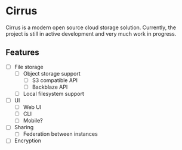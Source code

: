 # Cirrus

Cirrus is a modern open source cloud storage solution.
Currently, the project is still in active development and very much work in progress.

## Features

- [ ] File storage
  - [ ] Object storage support
    - [ ] S3 compatible API
    - [ ] Backblaze API
  - [ ] Local filesystem support
- [ ] UI
  - [ ] Web UI
  - [ ] CLI
  - [ ] Mobile?
- [ ] Sharing
  - [ ] Federation between instances
- [ ] Encryption